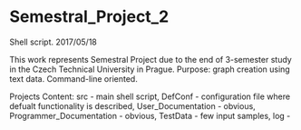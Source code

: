 # Semestral_Project_2
Shell script. 2017/05/18

This work represents Semestral Project due to the end of 3-semester study in the Czech Technical University in Prague.
Purpose: graph creation using text data. Command-line oriented.

Projects Content:
src - main shell script,
DefConf - configuration file where defualt functionality is described,
User_Documentation - obvious,
Programmer_Documentation - obvious,
TestData - few input samples,
log - 
